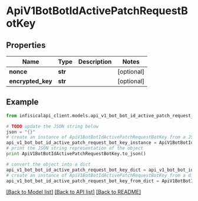 # ApiV1BotBotIdActivePatchRequestBotKey


## Properties
Name | Type | Description | Notes
------------ | ------------- | ------------- | -------------
**nonce** | **str** |  | [optional] 
**encrypted_key** | **str** |  | [optional] 

## Example

```python
from infisicalapi_client.models.api_v1_bot_bot_id_active_patch_request_bot_key import ApiV1BotBotIdActivePatchRequestBotKey

# TODO update the JSON string below
json = "{}"
# create an instance of ApiV1BotBotIdActivePatchRequestBotKey from a JSON string
api_v1_bot_bot_id_active_patch_request_bot_key_instance = ApiV1BotBotIdActivePatchRequestBotKey.from_json(json)
# print the JSON string representation of the object
print ApiV1BotBotIdActivePatchRequestBotKey.to_json()

# convert the object into a dict
api_v1_bot_bot_id_active_patch_request_bot_key_dict = api_v1_bot_bot_id_active_patch_request_bot_key_instance.to_dict()
# create an instance of ApiV1BotBotIdActivePatchRequestBotKey from a dict
api_v1_bot_bot_id_active_patch_request_bot_key_from_dict = ApiV1BotBotIdActivePatchRequestBotKey.from_dict(api_v1_bot_bot_id_active_patch_request_bot_key_dict)
```
[[Back to Model list]](../README.md#documentation-for-models) [[Back to API list]](../README.md#documentation-for-api-endpoints) [[Back to README]](../README.md)


